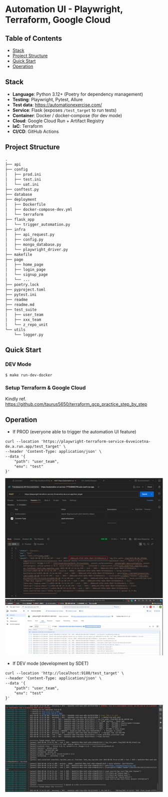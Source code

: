 # Automation UI - Playwright, Terraform, Google Cloud


## Table of Contents
- [Stack](#stack)
- [Project Structure](#project-structure)
- [Quick Start](#quick-start)
- [Operation](#operation)

## Stack
- **Language**: Python 3.12+ (Poetry for dependency management)
- **Testing**: Playwright, Pytest, Allure
- **Test data**: https://automationexercise.com/
- **Service**: Flask (exposes `/test_target` to run tests)
- **Container**: Docker / docker‑compose (for dev mode)
- **Cloud**: Google Cloud Run + Artifact Registry
- **IaC**: Terraform
- **CI/CD**: GitHub Actions

## Project Structure
```commandline
.
├── api
├── config
│   ├── prod.ini
│   ├── test.ini
│   └── uat.ini
├── conftest.py
├── database
├── deployment
│   ├── Dockerfile
│   ├── docker-compose-dev.yml
│   └── terraform
├── flask_app
│   └── trigger_automation.py
├── infra
│   ├── api_request.py
│   ├── config.py
│   ├── mongo_database.py
│   └── playwright_driver.py
├── makefile
├── page
│   ├── home_page
│   ├── login_page
│   └── signup_page
│   └── ...
├── poetry.lock
├── pyproject.toml
├── pytest.ini
├── readme
├── readme.md
├── test_suite
│   ├── user_team
│   ├── xxx_team
│   └── z_repo_unit
└── utils
    └── logger.py
```

## Quick Start
### DEV Mode 
```commandline
$ make run-dev-docker
```

### Setup Terraform & Google Cloud
Kindly ref. https://github.com/taurus5650/terraform_gcp_practice_step_by_step

## Operation
- If PROD (everyone able to trigger the automation UI feature)
```commandline
curl --location 'https://playwright-terraform-service-6vveicetna-de.a.run.app/test_target' \
--header 'Content-Type: application/json' \
--data '{
    "path": "user_team",
    "env": "test"
}'
```
![prod-request.png](readme/prod-request.png)
![prod-log.png](readme/prod-log.png)

- If DEV mode (development by SDET)
```commandline
curl --location 'http://localhost:9180/test_target' \
--header 'Content-Type: application/json' \
--data '{
    "path": "user_team",
    "env": "test"
}'
```
![dev-mode-log.png](readme/dev-mode-log.png)


